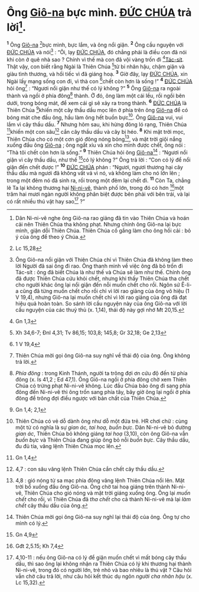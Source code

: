 # Ông [Giô-na]() bực mình. [ĐỨC CHÚA]() trả lời[^1-8de440b5-ab72-440b-9fc2-7fa1128ff1e2].
<sup><b>1</b></sup> Ông [Giô-na]() [^1@-8de440b5-ab72-440b-9fc2-7fa1128ff1e2]bực mình, bực lắm, và ông nổi giận. <sup><b>2</b></sup> Ông cầu nguyện với [ĐỨC CHÚA]() và nói[^2-8de440b5-ab72-440b-9fc2-7fa1128ff1e2] : “Ôi, lạy [ĐỨC CHÚA](), đó chẳng phải là điều con đã nói khi còn ở quê nhà sao ? Chính vì thế mà con đã vội vàng trốn đi [^2@-8de440b5-ab72-440b-9fc2-7fa1128ff1e2][Tác-sít](). Thật vậy, con biết rằng Ngài là Thiên Chúa [^3@-8de440b5-ab72-440b-9fc2-7fa1128ff1e2]từ bi nhân hậu, chậm giận và giàu tình thương, và hối tiếc vì đã giáng hoạ. <sup><b>3</b></sup> Giờ đây, lạy [ĐỨC CHÚA](), xin Ngài lấy mạng sống con đi, vì thà con [^4@-8de440b5-ab72-440b-9fc2-7fa1128ff1e2]chết còn hơn là sống !” <sup><b>4</b></sup> [ĐỨC CHÚA]() hỏi ông[^3-8de440b5-ab72-440b-9fc2-7fa1128ff1e2] : “Ngươi nổi giận như thế có lý không ?” <sup><b>5</b></sup> Ông [Giô-na]() ra ngoài thành và ngồi ở phía đông[^4-8de440b5-ab72-440b-9fc2-7fa1128ff1e2] thành. Ở đó, ông làm một cái lều, rồi ngồi bên dưới, trong bóng mát, để xem cái gì sẽ xảy ra trong thành. <sup><b>6</b></sup> [ĐỨC CHÚA]() là Thiên Chúa [^5@-8de440b5-ab72-440b-9fc2-7fa1128ff1e2]khiến một cây thầu dầu mọc lên ở phía trên ông [Giô-na]() để có bóng mát che đầu ông, hầu làm ông hết buồn bực[^5-8de440b5-ab72-440b-9fc2-7fa1128ff1e2]. Ông [Giô-na]() vui, vui lắm vì cây thầu dầu. <sup><b>7</b></sup> Nhưng hôm sau, khi hừng đông ló rạng, Thiên Chúa [^6@-8de440b5-ab72-440b-9fc2-7fa1128ff1e2]khiến một con sâu[^6-8de440b5-ab72-440b-9fc2-7fa1128ff1e2] cắn cây thầu dầu và cây bị héo. <sup><b>8</b></sup> Khi mặt trời mọc, Thiên Chúa cho có một cơn gió đông nóng bỏng[^7-8de440b5-ab72-440b-9fc2-7fa1128ff1e2], và mặt trời giội nắng xuống đầu ông [Giô-na]() ; ông ngất xỉu và xin cho mình được chết, ông nói : “Thà tôi chết còn hơn là sống.” <sup><b>9</b></sup> Thiên Chúa hỏi ông [Giô-na]()[^8-8de440b5-ab72-440b-9fc2-7fa1128ff1e2] : “Ngươi nổi giận vì cây thầu dầu, như thế [^7@-8de440b5-ab72-440b-9fc2-7fa1128ff1e2]có lý không ?” Ông trả lời : “Con có lý để nổi giận đến chết được !” <sup><b>10</b></sup> [ĐỨC CHÚA]() phán : “Ngươi, ngươi thương hại cây thầu dầu mà ngươi đã không vất vả vì nó, và không làm cho nó lớn lên ; trong một đêm nó đã sinh ra, rồi trong một đêm lại chết đi. <sup><b>11</b></sup> Còn Ta, chẳng lẽ Ta lại không thương hại [Ni-ni-vê](), thành phố lớn, trong đó có hơn [^8@-8de440b5-ab72-440b-9fc2-7fa1128ff1e2]một trăm hai mươi ngàn người không phân biệt được bên phải với bên trái, và lại có rất nhiều thú vật hay sao[^9-8de440b5-ab72-440b-9fc2-7fa1128ff1e2] ?”

[^1-8de440b5-ab72-440b-9fc2-7fa1128ff1e2]: Dân Ni-ni-vê nghe ông Giô-na rao giảng đã tin vào Thiên Chúa và hoán cải nên Thiên Chúa tha không phạt. Nhưng chính ông Giô-na lại bực mình, giận dỗi Thiên Chúa. Thiên Chúa cố gắng làm cho ông hối cải : bỏ ý của ông để theo ý Chúa.
[^2-8de440b5-ab72-440b-9fc2-7fa1128ff1e2]: Ông Giô-na nổi giận với Thiên Chúa chỉ vì Thiên Chúa đã không làm theo lời Người đã sai ông đi rao. Ông thanh minh về việc ông đã bỏ trốn đi Tác-sít : ông đã biết Chúa là như thế và Chúa sẽ làm như thế. Chính ông đã được Thiên Chúa cứu khỏi chết, nhưng khi thấy Thiên Chúa tha chết cho người khác ông lại nổi giận đến nỗi muốn chết cho rồi. Ngôn sứ Ê-li-a cũng đã từng muốn chết cho rồi chỉ vì lời rao giảng của ông vô hiệu (1 V 19,4), nhưng Giô-na lại muốn chết chỉ vì lời rao giảng của ông đã đạt hiệu quả hoàn toàn. So sánh lời cầu nguyện này của ông Giô-na với lời cầu nguyện của các thuỷ thủ (x. 1,14), thái độ này gợi nhớ Mt 20,15.
[^3-8de440b5-ab72-440b-9fc2-7fa1128ff1e2]: Thiên Chúa mời gọi ông Giô-na suy nghĩ về thái độ của ông. Ông không trả lời.
[^4-8de440b5-ab72-440b-9fc2-7fa1128ff1e2]: *Phía đông* : trong Kinh Thánh, người ta trông đợi ơn cứu độ đến từ phía đông (x. Is 41,2 ; Ed 47,1). Ông Giô-na ngồi ở phía đông chờ xem Thiên Chúa có trừng phạt Ni-ni-vê không. Lúc đầu Chúa bảo ông đi sang phía đông đến Ni-ni-vê thì ông trốn sang phía tây, bây giờ ông lại ngồi ở phía đông để trông đợi điều ngược với bản chất của Thiên Chúa.
[^5-8de440b5-ab72-440b-9fc2-7fa1128ff1e2]: Thiên Chúa có vẻ dỗ dành ông như dỗ một đứa trẻ. HR chơi chữ : cùng một từ có nghĩa là sự *gian ác, tai hoạ, buồn bực*. Dân Ni-ni-vê bỏ đường *gian ác*, Thiên Chúa bỏ không giáng *tai hoạ* (3,10), còn ông Giô-na vẫn *buồn bực* và Thiên Chúa đang giúp ông bỏ nỗi *buồn bực*. Cây thầu dầu, đu đủ tía, vâng lệnh Thiên Chúa mọc lên.
[^6-8de440b5-ab72-440b-9fc2-7fa1128ff1e2]: 4,7 : con sâu vâng lệnh Thiên Chúa cắn chết cây thầu dầu.
[^7-8de440b5-ab72-440b-9fc2-7fa1128ff1e2]: 4,8 : gió nóng từ sa mạc phía đông vâng lệnh Thiên Chúa nổi lên. Mặt trời bổ xuống đầu ông Giô-na. Ông chờ tai hoạ giáng trên thành Ni-ni-vê, Thiên Chúa cho gió nóng và mặt trời giáng xuống ông. Ông lại *muốn chết* cho rồi, vì Thiên Chúa đã *tha chết* cho cả thành Ni-ni-vê mà lại *làm chết* cây thầu dầu của ông.
[^8-8de440b5-ab72-440b-9fc2-7fa1128ff1e2]: Thiên Chúa mời gọi ông Giô-na suy nghĩ lại thái độ của ông. Ông tự cho mình có lý.
[^9-8de440b5-ab72-440b-9fc2-7fa1128ff1e2]: 4,10-11 : nếu ông Giô-na có lý để giận muốn chết vì mất bóng cây thầu dầu, thì sao ông lại không nhận ra Thiên Chúa có lý khi thương hại thành Ni-ni-vê, trong đó có người lớn, trẻ nhỏ và bao nhiêu là thú vật ? Câu hỏi vẫn chờ câu trả lời, như câu hỏi kết thúc dụ ngôn *người cha nhân hậu* (x. Lc 15,32).
[^1@-8de440b5-ab72-440b-9fc2-7fa1128ff1e2]: Lc 15,28
[^2@-8de440b5-ab72-440b-9fc2-7fa1128ff1e2]: Gn 1,3
[^3@-8de440b5-ab72-440b-9fc2-7fa1128ff1e2]: Xh 34,6-7; Đnl 4,31; Tv 86,15; 103,8; 145,8; Gr 32,18; Ge 2,13
[^4@-8de440b5-ab72-440b-9fc2-7fa1128ff1e2]: 1 V 19,4
[^5@-8de440b5-ab72-440b-9fc2-7fa1128ff1e2]: Gn 1,4; 2,1
[^6@-8de440b5-ab72-440b-9fc2-7fa1128ff1e2]: Gn 1,4
[^7@-8de440b5-ab72-440b-9fc2-7fa1128ff1e2]: Gn 4,9
[^8@-8de440b5-ab72-440b-9fc2-7fa1128ff1e2]: Gđt 2,5.15; Kh 7,4